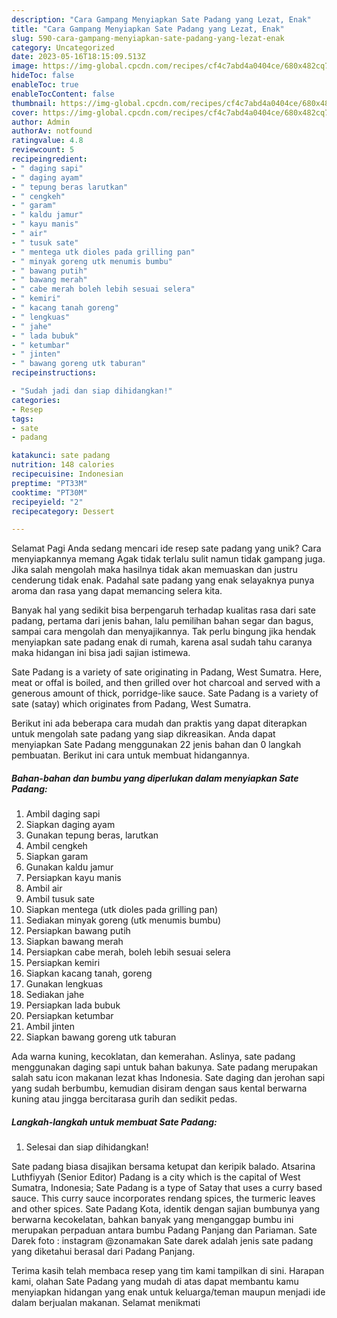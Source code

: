 ```yaml
---
description: "Cara Gampang Menyiapkan Sate Padang yang Lezat, Enak"
title: "Cara Gampang Menyiapkan Sate Padang yang Lezat, Enak"
slug: 590-cara-gampang-menyiapkan-sate-padang-yang-lezat-enak
category: Uncategorized
date: 2023-05-16T18:15:09.513Z
image: https://img-global.cpcdn.com/recipes/cf4c7abd4a0404ce/680x482cq70/sate-padang-foto-resep-utama.jpg
hideToc: false
enableToc: true
enableTocContent: false
thumbnail: https://img-global.cpcdn.com/recipes/cf4c7abd4a0404ce/680x482cq70/sate-padang-foto-resep-utama.jpg
cover: https://img-global.cpcdn.com/recipes/cf4c7abd4a0404ce/680x482cq70/sate-padang-foto-resep-utama.jpg
author: Admin
authorAv: notfound
ratingvalue: 4.8
reviewcount: 5
recipeingredient:
- " daging sapi"
- " daging ayam"
- " tepung beras larutkan"
- " cengkeh"
- " garam"
- " kaldu jamur"
- " kayu manis"
- " air"
- " tusuk sate"
- " mentega utk dioles pada grilling pan"
- " minyak goreng utk menumis bumbu"
- " bawang putih"
- " bawang merah"
- " cabe merah boleh lebih sesuai selera"
- " kemiri"
- " kacang tanah goreng"
- " lengkuas"
- " jahe"
- " lada bubuk"
- " ketumbar"
- " jinten"
- " bawang goreng utk taburan"
recipeinstructions:

- "Sudah jadi dan siap dihidangkan!"
categories:
- Resep
tags:
- sate
- padang

katakunci: sate padang 
nutrition: 148 calories
recipecuisine: Indonesian
preptime: "PT33M"
cooktime: "PT30M"
recipeyield: "2"
recipecategory: Dessert

---
```



Selamat Pagi Anda sedang mencari ide resep sate padang yang unik? Cara menyiapkannya memang Agak tidak terlalu sulit namun tidak gampang juga. Jika salah mengolah maka hasilnya tidak akan memuaskan dan justru cenderung tidak enak. Padahal sate padang yang enak selayaknya punya aroma dan rasa yang dapat memancing selera kita.


Banyak hal yang sedikit bisa berpengaruh terhadap kualitas rasa dari sate padang, pertama dari jenis bahan, lalu pemilihan bahan segar dan bagus, sampai cara mengolah dan menyajikannya. Tak perlu bingung jika hendak menyiapkan sate padang enak di rumah, karena asal sudah tahu caranya maka hidangan ini bisa jadi sajian istimewa.

Sate Padang is a variety of sate originating in Padang, West Sumatra. Here, meat or offal is boiled, and then grilled over hot charcoal and served with a generous amount of thick, porridge-like sauce. Sate Padang is a variety of sate (satay) which originates from Padang, West Sumatra.


Berikut ini ada beberapa cara mudah dan praktis yang dapat diterapkan untuk mengolah sate padang yang siap dikreasikan. Anda dapat menyiapkan Sate Padang menggunakan 22 jenis bahan dan 0 langkah pembuatan. Berikut ini cara untuk membuat hidangannya.

<!--inarticleads1-->

##### Bahan-bahan dan bumbu yang diperlukan dalam menyiapkan Sate Padang:

1. Ambil  daging sapi
1. Siapkan  daging ayam
1. Gunakan  tepung beras, larutkan
1. Ambil  cengkeh
1. Siapkan  garam
1. Gunakan  kaldu jamur
1. Persiapkan  kayu manis
1. Ambil  air
1. Ambil  tusuk sate
1. Siapkan  mentega (utk dioles pada grilling pan)
1. Sediakan  minyak goreng (utk menumis bumbu)
1. Persiapkan  bawang putih
1. Siapkan  bawang merah
1. Persiapkan  cabe merah, boleh lebih sesuai selera
1. Persiapkan  kemiri
1. Siapkan  kacang tanah, goreng
1. Gunakan  lengkuas
1. Sediakan  jahe
1. Persiapkan  lada bubuk
1. Persiapkan  ketumbar
1. Ambil  jinten
1. Siapkan  bawang goreng utk taburan


Ada warna kuning, kecoklatan, dan kemerahan. Aslinya, sate padang menggunakan daging sapi untuk bahan bakunya. Sate padang merupakan salah satu icon makanan lezat khas Indonesia. Sate daging dan jerohan sapi yang sudah berbumbu, kemudian disiram dengan saus kental berwarna kuning atau jingga bercitarasa gurih dan sedikit pedas. 

<!--inarticleads2-->

##### Langkah-langkah untuk membuat Sate Padang:


1. Selesai dan siap dihidangkan!

Sate padang biasa disajikan bersama ketupat dan keripik balado. Atsarina Luthfiyyah (Senior Editor) Padang is a city which is the capital of West Sumatra, Indonesia; Sate Padang is a type of Satay that uses a curry based sauce. This curry sauce incorporates rendang spices, the turmeric leaves and other spices. Sate Padang Kota, identik dengan sajian bumbunya yang berwarna kecokelatan, bahkan banyak yang menganggap bumbu ini merupakan perpaduan antara bumbu Padang Panjang dan Pariaman. Sate Darek foto : instagram @zonamakan Sate darek adalah jenis sate padang yang diketahui berasal dari Padang Panjang. 

Terima kasih telah membaca resep yang tim kami tampilkan di sini. Harapan kami, olahan Sate Padang yang mudah di atas dapat membantu kamu menyiapkan hidangan yang enak untuk keluarga/teman maupun menjadi ide dalam berjualan makanan. Selamat menikmati
